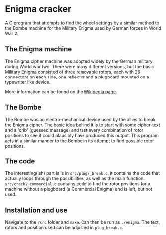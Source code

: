 Enigma cracker
==============

A C program that attempts to find the wheel settings by a similar method to the Bombe machine for the Military Enigma used by German forces in World War 2.


The Enigma machine
------------------

The Enigma cipher machine was adopted widely by the German military during World war two.
There were many different versions, but the basic Military Enigma consisted of three removable rotors, each with 26 connectors on each side, one reflector and a plugboard mounted on a typewriter like device.

More information can be found on the [Wikipedia page](https://en.wikipedia.org/wiki/Enigma_machine).


The Bombe
---------

The Bombe was an electro-mechanical device used by the allies to break the Enigma cipher. The basic idea behind it is to start with some cipher-text and a 'crib' (guessed message) and test every combination of rotor positions to see if could plausibly have produced this output.
This program acts in a similar manner to the Bombe in its attempt to find possible rotor positions.


The code
--------

The interesting(ish) part is is in `src/plug\_break.c`, it contains the code that actually loops through the possibilities, as well as the main function.
`src/crack\_commercial.c` contains code to find the rotor positions for a machine without a plugboard (a Commercial Enigma) and is left, but not used.


Installation and use
--------------------

Navigate to the `/src` folder and `make`.
Can then be run as `./enigma`.
The text, rotors and position used can be adjusted in `plug_break.c`.
